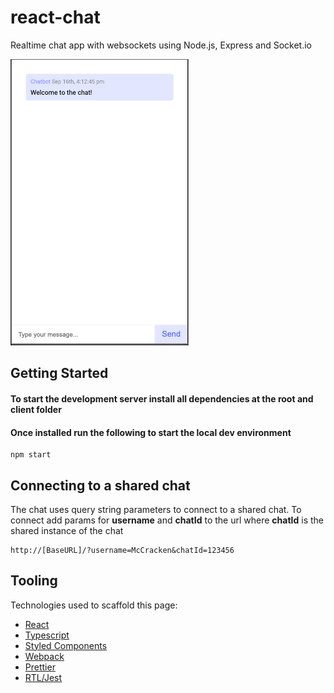# react-chat

Realtime chat app with websockets using Node.js, Express and Socket.io

![react-chat screenshot](client/src/assets/react-chat.png)

## Getting Started

#### To start the development server install all dependencies at the root and client folder

#### Once installed run the following to start the local dev environment

```
npm start
```

## Connecting to a shared chat

The chat uses query string parameters to connect to a shared chat.
To connect add params for **username** and **chatId** to the url where **chatId** is the shared instance of the chat

```
http://[BaseURL]/?username=McCracken&chatId=123456
```

## Tooling

Technologies used to scaffold this page:

- [React](https://reactjs.org/)
- [Typescript](https://www.typescriptlang.org/)
- [Styled Components](https://styled-components.com/)
- [Webpack](https://webpack.js.org/)
- [Prettier](https://prettier.io/)
- [RTL/Jest](https://jestjs.io/)
